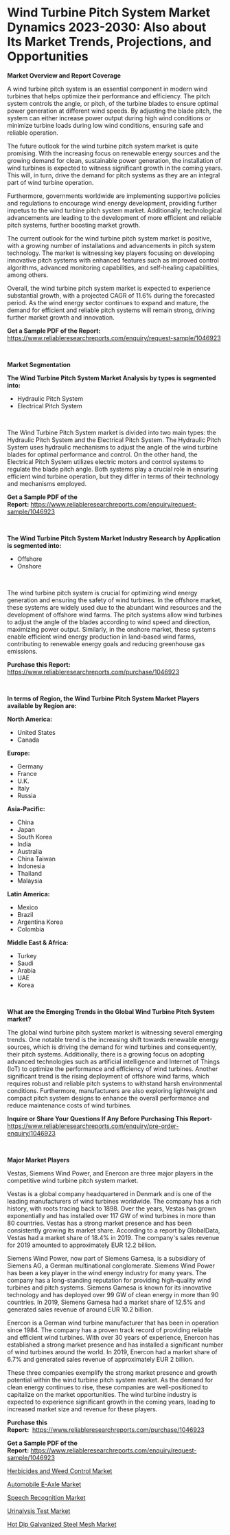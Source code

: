 <p><h1>Wind Turbine Pitch System Market Dynamics 2023-2030: Also about Its Market Trends, Projections, and Opportunities</h1></p><p><strong>Market Overview and Report Coverage</strong></p>
<p><p>A wind turbine pitch system is an essential component in modern wind turbines that helps optimize their performance and efficiency. The pitch system controls the angle, or pitch, of the turbine blades to ensure optimal power generation at different wind speeds. By adjusting the blade pitch, the system can either increase power output during high wind conditions or minimize turbine loads during low wind conditions, ensuring safe and reliable operation.</p><p>The future outlook for the wind turbine pitch system market is quite promising. With the increasing focus on renewable energy sources and the growing demand for clean, sustainable power generation, the installation of wind turbines is expected to witness significant growth in the coming years. This will, in turn, drive the demand for pitch systems as they are an integral part of wind turbine operation.</p><p>Furthermore, governments worldwide are implementing supportive policies and regulations to encourage wind energy development, providing further impetus to the wind turbine pitch system market. Additionally, technological advancements are leading to the development of more efficient and reliable pitch systems, further boosting market growth.</p><p>The current outlook for the wind turbine pitch system market is positive, with a growing number of installations and advancements in pitch system technology. The market is witnessing key players focusing on developing innovative pitch systems with enhanced features such as improved control algorithms, advanced monitoring capabilities, and self-healing capabilities, among others.</p><p>Overall, the wind turbine pitch system market is expected to experience substantial growth, with a projected CAGR of 11.6% during the forecasted period. As the wind energy sector continues to expand and mature, the demand for efficient and reliable pitch systems will remain strong, driving further market growth and innovation.</p></p>
<p><strong>Get a Sample PDF of the Report:</strong> <a href="https://www.reliableresearchreports.com/enquiry/request-sample/1046923">https://www.reliableresearchreports.com/enquiry/request-sample/1046923</a></p>
<p>&nbsp;</p>
<p><strong>Market Segmentation</strong></p>
<p><strong>The Wind Turbine Pitch System Market Analysis by types is segmented into:</strong></p>
<p><ul><li>Hydraulic Pitch System</li><li>Electrical Pitch System</li></ul></p>
<p>&nbsp;</p>
<p><p>The Wind Turbine Pitch System market is divided into two main types: the Hydraulic Pitch System and the Electrical Pitch System. The Hydraulic Pitch System uses hydraulic mechanisms to adjust the angle of the wind turbine blades for optimal performance and control. On the other hand, the Electrical Pitch System utilizes electric motors and control systems to regulate the blade pitch angle. Both systems play a crucial role in ensuring efficient wind turbine operation, but they differ in terms of their technology and mechanisms employed.</p></p>
<p><strong>Get a Sample PDF of the Report:</strong>&nbsp;<a href="https://www.reliableresearchreports.com/enquiry/request-sample/1046923">https://www.reliableresearchreports.com/enquiry/request-sample/1046923</a></p>
<p>&nbsp;</p>
<p><strong>The Wind Turbine Pitch System Market Industry Research by Application is segmented into:</strong></p>
<p><ul><li>Offshore</li><li>Onshore</li></ul></p>
<p>&nbsp;</p>
<p><p>The wind turbine pitch system is crucial for optimizing wind energy generation and ensuring the safety of wind turbines. In the offshore market, these systems are widely used due to the abundant wind resources and the development of offshore wind farms. The pitch systems allow wind turbines to adjust the angle of the blades according to wind speed and direction, maximizing power output. Similarly, in the onshore market, these systems enable efficient wind energy production in land-based wind farms, contributing to renewable energy goals and reducing greenhouse gas emissions.</p></p>
<p><strong>Purchase this Report:</strong>&nbsp; <a href="https://www.reliableresearchreports.com/purchase/1046923">https://www.reliableresearchreports.com/purchase/1046923</a></p>
<p>&nbsp;</p>
<p><strong>In terms of Region, the Wind Turbine Pitch System Market Players available by Region are:</strong></p>
<p>
    <p> <strong> North America: </strong>
        <ul>
            <li>United States</li>
            <li>Canada</li>
        </ul>
        </p> 
    <p> <strong> Europe: </strong>
        <ul>
            <li>Germany</li>
            <li>France</li>
            <li>U.K.</li>
            <li>Italy</li>
            <li>Russia</li>
        </ul>
        </p> 
    <p> <strong> Asia-Pacific: </strong>
        <ul>
            <li>China</li>
            <li>Japan</li>
            <li>South Korea</li>
            <li>India</li>
            <li>Australia</li>
            <li>China Taiwan</li>
            <li>Indonesia</li>
            <li>Thailand</li>
            <li>Malaysia</li>
        </ul>
        </p> 
    <p> <strong> Latin America: </strong>
        <ul>
            <li>Mexico</li>
            <li>Brazil</li>
            <li>Argentina Korea</li>
            <li>Colombia</li>
        </ul>
        </p> 
    <p> <strong> Middle East & Africa: </strong>
        <ul>
            <li>Turkey</li>
            <li>Saudi</li>
            <li>Arabia</li>
            <li>UAE</li>
            <li>Korea</li>
        </ul>
    </p>
    </p>
<p>&nbsp;</p>
<p><strong>What are the Emerging Trends in the Global Wind Turbine Pitch System market?</strong></p>
<p><p>The global wind turbine pitch system market is witnessing several emerging trends. One notable trend is the increasing shift towards renewable energy sources, which is driving the demand for wind turbines and consequently, their pitch systems. Additionally, there is a growing focus on adopting advanced technologies such as artificial intelligence and Internet of Things (IoT) to optimize the performance and efficiency of wind turbines. Another significant trend is the rising deployment of offshore wind farms, which requires robust and reliable pitch systems to withstand harsh environmental conditions. Furthermore, manufacturers are also exploring lightweight and compact pitch system designs to enhance the overall performance and reduce maintenance costs of wind turbines.</p></p>
<p><strong>Inquire or Share Your Questions If Any Before Purchasing This Report</strong>- <a href="https://www.reliableresearchreports.com/enquiry/pre-order-enquiry/1046923">https://www.reliableresearchreports.com/enquiry/pre-order-enquiry/1046923</a></p>
<p>&nbsp;</p>
<p><strong>Major Market Players</strong></p>
<p><p>Vestas, Siemens Wind Power, and Enercon are three major players in the competitive wind turbine pitch system market.</p><p>Vestas is a global company headquartered in Denmark and is one of the leading manufacturers of wind turbines worldwide. The company has a rich history, with roots tracing back to 1898. Over the years, Vestas has grown exponentially and has installed over 117 GW of wind turbines in more than 80 countries. Vestas has a strong market presence and has been consistently growing its market share. According to a report by GlobalData, Vestas had a market share of 18.4% in 2019. The company's sales revenue for 2019 amounted to approximately EUR 12.2 billion.</p><p>Siemens Wind Power, now part of Siemens Gamesa, is a subsidiary of Siemens AG, a German multinational conglomerate. Siemens Wind Power has been a key player in the wind energy industry for many years. The company has a long-standing reputation for providing high-quality wind turbines and pitch systems. Siemens Gamesa is known for its innovative technology and has deployed over 99 GW of clean energy in more than 90 countries. In 2019, Siemens Gamesa had a market share of 12.5% and generated sales revenue of around EUR 10.2 billion.</p><p>Enercon is a German wind turbine manufacturer that has been in operation since 1984. The company has a proven track record of providing reliable and efficient wind turbines. With over 30 years of experience, Enercon has established a strong market presence and has installed a significant number of wind turbines around the world. In 2019, Enercon had a market share of 6.7% and generated sales revenue of approximately EUR 2 billion.</p><p>These three companies exemplify the strong market presence and growth potential within the wind turbine pitch system market. As the demand for clean energy continues to rise, these companies are well-positioned to capitalize on the market opportunities. The wind turbine industry is expected to experience significant growth in the coming years, leading to increased market size and revenue for these players.</p></p>
<p><strong>Purchase this Report:</strong>&nbsp;&nbsp;<a href="https://www.reliableresearchreports.com/purchase/1046923">https://www.reliableresearchreports.com/purchase/1046923</a></p>
<p></p>
<p><strong>Get a Sample PDF of the Report:</strong>&nbsp;<a href="https://www.reliableresearchreports.com/enquiry/request-sample/1046923">https://www.reliableresearchreports.com/enquiry/request-sample/1046923</a></p>
<p><p><a href="https://www.linkedin.com/pulse/herbicides-weed-control-market-research-report-unlocks-analysis-mg3oe/">Herbicides and Weed Control Market</a></p><p><a href="https://www.linkedin.com/pulse/automobile-e-axle-market-size-share-amp-trends-analysis-report-arhoe/">Automobile E-Axle Market</a></p><p><a href="https://medium.com/@sight.lens.slot/speech-recognition-market-size-cagr-trends-2024-2030-f2b35599c4a8">Speech Recognition Market</a></p><p><a href="https://medium.com/@inner.zone.room/urinalysis-test-market-size-cagr-trends-2024-2030-671cc7405a59">Urinalysis Test Market</a></p><p><a href="https://www.linkedin.com/pulse/hot-dip-galvanized-steel-mesh-market-size-2023-2030-dhtue/">Hot Dip Galvanized Steel Mesh Market</a></p></p>